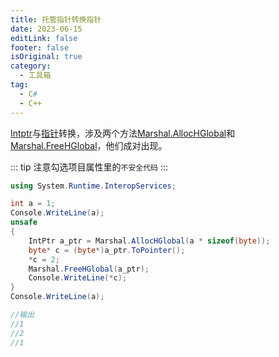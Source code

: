 ```yaml
---
title: 托管指针转换指针
date: 2023-06-15
editLink: false
footer: false
isOriginal: true
category:
  - 工具箱
tag:
  - C#
  - C++
---
```


[Intptr](https://learn.microsoft.com/zh-cn/dotnet/api/system.intptr?view=net-7.0)与[指针](https://learn.microsoft.com/zh-cn/dotnet/csharp/language-reference/unsafe-code)转换，涉及两个方法[Marshal.AllocHGlobal](https://learn.microsoft.com/zh-cn/dotnet/api/system.runtime.interopservices.marshal.allochglobal?view=net-6.0)和[Marshal.FreeHGlobal](https://learn.microsoft.com/zh-cn/dotnet/api/system.runtime.interopservices.marshal.freehglobal?view=net-6.0#system-runtime-interopservices-marshal-freehglobal(system-intptr))，他们成对出现。

::: tip
注意勾选项目属性里的`不安全代码`
:::

```cs
using System.Runtime.InteropServices;

int a = 1;
Console.WriteLine(a);
unsafe
{
    IntPtr a_ptr = Marshal.AllocHGlobal(a * sizeof(byte));
    byte* c = (byte*)a_ptr.ToPointer();
    *c = 2;
    Marshal.FreeHGlobal(a_ptr);
    Console.WriteLine(*c);
}
Console.WriteLine(a);

//输出
//1
//2
//1
```
